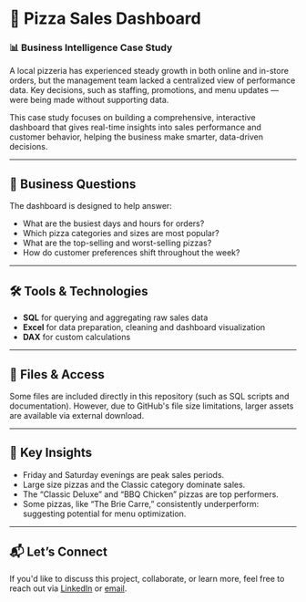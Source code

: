 # 🍕 Pizza Sales Dashboard

### 📊 Business Intelligence Case Study

A local pizzeria has experienced steady growth in both online and in-store orders, but the management team lacked a centralized view of performance data. Key decisions, such as staffing, promotions, and menu updates — were being made without supporting data.

This case study focuses on building a comprehensive, interactive dashboard that gives real-time insights into sales performance and customer behavior, helping the business make smarter, data-driven decisions.

---

## 🧠 Business Questions

The dashboard is designed to help answer:

- What are the busiest days and hours for orders?
- Which pizza categories and sizes are most popular?
- What are the top-selling and worst-selling pizzas?
- How do customer preferences shift throughout the week?

---

## 🛠️ Tools & Technologies

- **SQL** for querying and aggregating raw sales data    
- **Excel** for data preparation, cleaning and dashboard visualization
- **DAX** for custom calculations  

---

## 📁 Files & Access

Some files are included directly in this repository (such as SQL scripts and documentation). However, due to GitHub's file size limitations, larger assets are available via external download.

---

## 📌 Key Insights

- Friday and Saturday evenings are peak sales periods.
- Large size pizzas and the Classic category dominate sales.
- The “Classic Deluxe” and “BBQ Chicken” pizzas are top performers.
- Some pizzas, like “The Brie Carre,” consistently underperform: suggesting potential for menu optimization.

---

## 📬 Let’s Connect

If you'd like to discuss this project, collaborate, or learn more, feel free to reach out via [LinkedIn](https://www.linkedin.com/in/francisco-semedo-ferreira/) or [email](mailto:fsemedo2001@hotmail.com).
